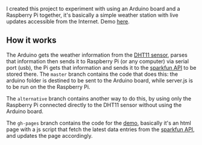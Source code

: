I created this project to experiment with using an Arduino board and a Raspberry Pi together, it's basically a simple weather station with live updates accessible from the Internet. Demo [here](http://weather.aissam.me).

## How it works
The Arduino gets the weather information from the [DHT11 sensor](http://www.adafruit.com/product/386), parses that information then sends it to Raspberry Pi (or any computer) via serial port (usb), the Pi gets that information and sends it to the [sparkfun API](https://data.sparkfun.com/streams/xROLbJzAlMcjwlN5dolp) to be stored there. The `master` branch contains the code that does this: the arduino folder is destined to be sent to the Arduino board, while server.js is to be run on the the Raspberry Pi.

The `alternative` branch contains another way to do this, by using only the Raspberry Pi connected directly to the DHT11 sensor without using the Arduino board. 

The `gh-pages` branch contains the code for the [demo](http://weather.aissam.me), basically it's an html page with a js script that fetch the latest data entries from the [sparkfun API](https://data.sparkfun.com/streams/xROLbJzAlMcjwlN5dolp), and updates the page accordingly.
